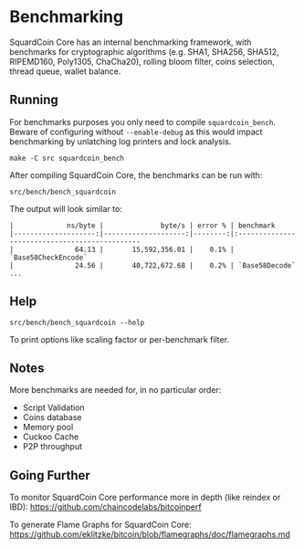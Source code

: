 Benchmarking
============

SquardCoin Core has an internal benchmarking framework, with benchmarks
for cryptographic algorithms (e.g. SHA1, SHA256, SHA512, RIPEMD160, Poly1305, ChaCha20), rolling bloom filter, coins selection,
thread queue, wallet balance.

Running
---------------------

For benchmarks purposes you only need to compile `squardcoin_bench`. Beware of configuring without `--enable-debug` as this would impact
benchmarking by unlatching log printers and lock analysis.

    make -C src squardcoin_bench

After compiling SquardCoin Core, the benchmarks can be run with:

    src/bench/bench_squardcoin

The output will look similar to:
```
|             ns/byte |              byte/s | error % | benchmark
|--------------------:|--------------------:|--------:|:----------------------------------------------
|               64.13 |       15,592,356.01 |    0.1% | `Base58CheckEncode`
|               24.56 |       40,722,672.68 |    0.2% | `Base58Decode`
...
```

Help
---------------------

    src/bench/bench_squardcoin --help

To print options like scaling factor or per-benchmark filter.

Notes
---------------------
More benchmarks are needed for, in no particular order:
- Script Validation
- Coins database
- Memory pool
- Cuckoo Cache
- P2P throughput

Going Further
--------------------

To monitor SquardCoin Core performance more in depth (like reindex or IBD): https://github.com/chaincodelabs/bitcoinperf

To generate Flame Graphs for SquardCoin Core: https://github.com/eklitzke/bitcoin/blob/flamegraphs/doc/flamegraphs.md
